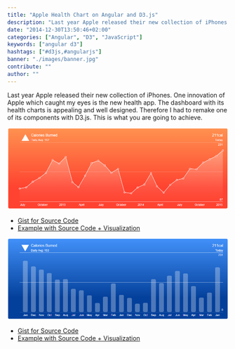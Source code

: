 ```yaml
---
title: "Apple Health Chart on Angular and D3.js"
description: "Last year Apple released their new collection of iPhones. One innovation of Apple which caught my eyes is the new health app. The dashboard with its..."
date: "2014-12-30T13:50:46+02:00"
categories: ["Angular", "D3", "JavaScript"]
keywords: ["angular d3"]
hashtags: ["#d3js,#angularjs"]
banner: "./images/banner.jpg"
contribute: ""
author: ""
---
```


<Sponsorship />

Last year Apple released their new collection of iPhones. One innovation of Apple which caught my eyes is the new health app. The dashboard with its health charts is appealing and well designed. Therefore I had to remake one of its components with D3.js. This is what you are going to achieve.

![angular d3](./images/line-chart.png)

* [Gist for Source Code](https://gist.github.com/rwieruch/7b90f99823ee1feda28a)
* [Example with Source Code + Visualization](http://bl.ocks.org/rwieruch/7b90f99823ee1feda28a)

![angular d3](./images/bar-chart.png)

* [Gist for Source Code](https://gist.github.com/rwieruch/1e1ee13299db48252e2c)
* [Example with Source Code + Visualization](http://bl.ocks.org/rwieruch/1e1ee13299db48252e2c)
